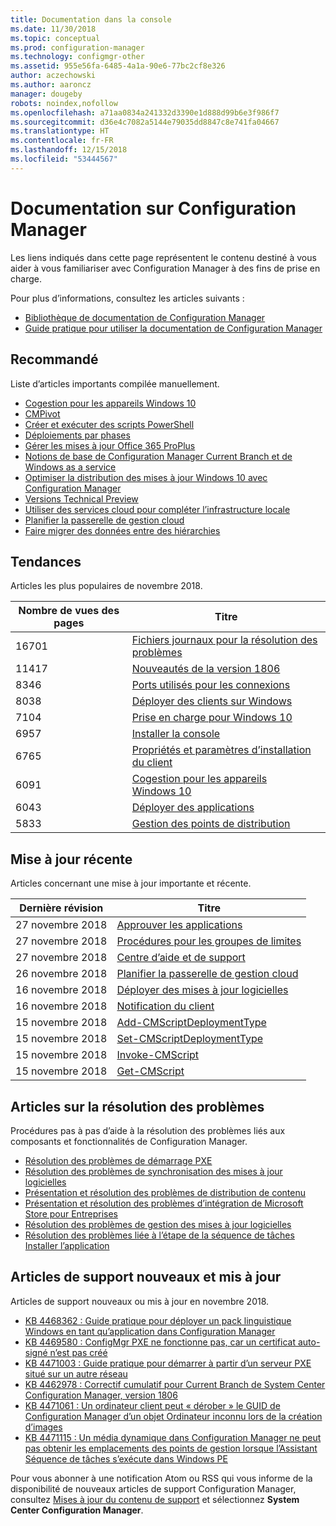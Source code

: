 ```yaml
---
title: Documentation dans la console
ms.date: 11/30/2018
ms.topic: conceptual
ms.prod: configuration-manager
ms.technology: configmgr-other
ms.assetid: 955e56fa-6485-4a1a-90e6-77bc2cf8e326
author: aczechowski
ms.author: aaroncz
manager: dougeby
robots: noindex,nofollow
ms.openlocfilehash: a71aa0834a241332d3390e1d888d99b6e3f986f7
ms.sourcegitcommit: d36e4c7082a5144e79035dd8847c8e741fa04667
ms.translationtype: HT
ms.contentlocale: fr-FR
ms.lasthandoff: 12/15/2018
ms.locfileid: "53444567"
---
```

<!-- 
- Feature 1357546
- This page displays in-console, under the Community workspace, Documentation node. 
- Don't use any relative links; must be full https://docs.microsoft.com and language neutral
- Process: https://microsoft.sharepoint.com/teams/ConfigMgr/Documents/ContentPub/Data%20collection%20process%20for%20Feature%201357546%20In-console%20documentation.docx?web=1
-->


# <a name="configuration-manager-documentation"></a>Documentation sur Configuration Manager
Les liens indiqués dans cette page représentent le contenu destiné à vous aider à vous familiariser avec Configuration Manager à des fins de prise en charge. 

Pour plus d’informations, consultez les articles suivants :
- [Bibliothèque de documentation de Configuration Manager](https://docs.microsoft.com/sccm)  
- [Guide pratique pour utiliser la documentation de Configuration Manager](https://docs.microsoft.com/sccm/core/understand/use-docs)



## <a name="recommended"></a>Recommandé 
Liste d’articles importants compilée manuellement.

- [Cogestion pour les appareils Windows 10](https://docs.microsoft.com/sccm/core/clients/manage/co-management-overview)  
- [CMPivot](https://docs.microsoft.com/sccm/core/servers/manage/cmpivot)  
- [Créer et exécuter des scripts PowerShell](https://docs.microsoft.com/sccm/apps/deploy-use/create-deploy-scripts)  
- [Déploiements par phases](https://docs.microsoft.com/sccm/osd/deploy-use/create-phased-deployment-for-task-sequence)  
- [Gérer les mises à jour Office 365 ProPlus](https://docs.microsoft.com/sccm/sum/deploy-use/manage-office-365-proplus-updates)  
- [Notions de base de Configuration Manager Current Branch et de Windows as a service](https://docs.microsoft.com/sccm/core/understand/configuration-manager-and-windows-as-service)
- [Optimiser la distribution des mises à jour Windows 10 avec Configuration Manager](https://docs.microsoft.com/sccm/sum/deploy-use/optimize-windows-10-update-delivery)
- [Versions Technical Preview](https://docs.microsoft.com/sccm/core/get-started/technical-preview)
- [Utiliser des services cloud pour compléter l’infrastructure locale](https://docs.microsoft.com/sccm/core/understand/use-cloud-services)
- [Planifier la passerelle de gestion cloud](https://docs.microsoft.com/sccm/core/clients/manage/plan-cloud-management-gateway)
- [Faire migrer des données entre des hiérarchies](https://docs.microsoft.com/sccm/core/migration/migrate-data-between-hierarchies)



## <a name="trending"></a>Tendances
Articles les plus populaires de novembre 2018.

 | Nombre de vues des pages | Titre | 
 |------------|-------| 
 | 16701 | [Fichiers journaux pour la résolution des problèmes](https://docs.microsoft.com/sccm/core/plan-design/hierarchy/log-files) | 
 | 11417 | [Nouveautés de la version 1806](https://docs.microsoft.com/sccm/core/plan-design/changes/whats-new-in-version-1806) | 
 | 8346 | [Ports utilisés pour les connexions](https://docs.microsoft.com/sccm/core/plan-design/hierarchy/ports) | 
 | 8038 | [Déployer des clients sur Windows](https://docs.microsoft.com/sccm/core/clients/deploy/deploy-clients-to-windows-computers) | 
 | 7104 | [Prise en charge pour Windows 10](https://docs.microsoft.com/sccm/core/plan-design/configs/support-for-windows-10) | 
 | 6957 | [Installer la console](https://docs.microsoft.com/sccm/core/servers/deploy/install/install-consoles) | 
 | 6765 | [Propriétés et paramètres d’installation du client](https://docs.microsoft.com/sccm/core/clients/deploy/about-client-installation-properties) | 
 | 6091 | [Cogestion pour les appareils Windows 10](https://docs.microsoft.com/sccm/core/clients/manage/co-management-overview) | 
 | 6043 | [Déployer des applications](https://docs.microsoft.com/sccm/apps/deploy-use/deploy-applications) | 
 | 5833 | [Gestion des points de distribution](https://docs.microsoft.com/sccm/core/servers/deploy/configure/install-and-configure-distribution-points) | 



## <a name="recently-updated"></a>Mise à jour récente
Articles concernant une mise à jour importante et récente.

 | Dernière révision | Titre | 
 |---------------|-------|
 | 27 novembre 2018 | [Approuver les applications](https://docs.microsoft.com/sccm/apps/deploy-use/app-approval) | 
 | 27 novembre 2018 | [Procédures pour les groupes de limites](https://docs.microsoft.com/sccm/core/servers/deploy/configure/boundary-group-procedures) | 
 | 27 novembre 2018 | [Centre d’aide et de support](https://docs.microsoft.com/sccm/core/support/support-center) | 
 | 26 novembre 2018 | [Planifier la passerelle de gestion cloud](https://docs.microsoft.com/sccm/core/clients/manage/cmg/plan-cloud-management-gateway) | 
 | 16 novembre 2018 | [Déployer des mises à jour logicielles](https://docs.microsoft.com/sccm/sum/deploy-use/deploy-software-updates) | 
 | 16 novembre 2018 | [Notification du client](https://docs.microsoft.com/sccm/core/clients/manage/client-notification) | 
 | 15 novembre 2018 | [Add-CMScriptDeploymentType](https://docs.microsoft.com/powershell/module/configurationmanager/add-cmscriptdeploymenttype) | 
 | 15 novembre 2018 | [Set-CMScriptDeploymentType](https://docs.microsoft.com/powershell/module/configurationmanager/set-cmscriptdeploymenttype) | 
 | 15 novembre 2018 | [Invoke-CMScript](https://docs.microsoft.com/powershell/module/configurationmanager/invoke-cmscript) | 
 | 15 novembre 2018 | [Get-CMScript](https://docs.microsoft.com/powershell/module/configurationmanager/get-cmscript) | 



## <a name="troubleshooting-articles"></a>Articles sur la résolution des problèmes
Procédures pas à pas d’aide à la résolution des problèmes liés aux composants et fonctionnalités de Configuration Manager.

- [Résolution des problèmes de démarrage PXE](https://support.microsoft.com/help/4468612)
- [Résolution des problèmes de synchronisation des mises à jour logicielles](https://support.microsoft.com/help/10059)
- [Présentation et résolution des problèmes de distribution de contenu](https://support.microsoft.com/help/4000401)
- [Présentation et résolution des problèmes d’intégration de Microsoft Store pour Entreprises](https://support.microsoft.com/help/4010214)
- [Résolution des problèmes de gestion des mises à jour logicielles](https://support.microsoft.com/help/10680)
- [Résolution des problèmes liée à l’étape de la séquence de tâches Installer l’application](https://support.microsoft.com/help/18408/)



## <a name="new-and-updated-support-articles"></a>Articles de support nouveaux et mis à jour
Articles de support nouveaux ou mis à jour en novembre 2018.

- [KB 4468362 : Guide pratique pour déployer un pack linguistique Windows en tant qu’application dans Configuration Manager](https://support.microsoft.com/help/4468362)
- [KB 4469580 : ConfigMgr PXE ne fonctionne pas, car un certificat auto-signé n’est pas créé](https://support.microsoft.com/help/4469580/)
- [KB 4471003 : Guide pratique pour démarrer à partir d’un serveur PXE situé sur un autre réseau](https://support.microsoft.com/help/4471003)
- [KB 4462978 : Correctif cumulatif pour Current Branch de System Center Configuration Manager, version 1806](https://support.microsoft.com/help/4462978)
- [KB 4471061 : Un ordinateur client peut « dérober » le GUID de Configuration Manager d’un objet Ordinateur inconnu lors de la création d’images](https://support.microsoft.com/help/4471061)
- [KB 4471115 : Un média dynamique dans Configuration Manager ne peut pas obtenir les emplacements des points de gestion lorsque l’Assistant Séquence de tâches s’exécute dans Windows PE](https://support.microsoft.com/help/4471115)


Pour vous abonner à une notification Atom ou RSS qui vous informe de la disponibilité de nouveaux articles de support Configuration Manager, consultez [Mises à jour du contenu de support](https://support.microsoft.com/help/4089498/) et sélectionnez **System Center Configuration Manager**.  
